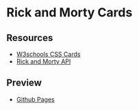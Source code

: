 # Rick and Morty Cards

## Resources

* [W3schools CSS Cards](https://www.w3schools.com/w3css/tryit.asp?filename=tryw3css_cards_photo)
* [Rick and Morty API](https://rickandmortyapi.com/api/character)

## Preview

* [Github Pages](https://madhawa97.github.io/rick-and-morty/)
